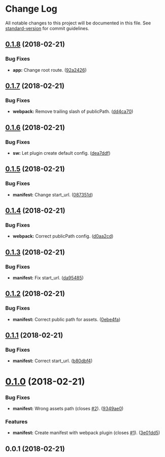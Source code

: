 # Change Log

All notable changes to this project will be documented in this file. See [standard-version](https://github.com/conventional-changelog/standard-version) for commit guidelines.

<a name="0.1.8"></a>
## [0.1.8](https://github.com/matsp/pwa-experiments/compare/v0.1.7...v0.1.8) (2018-02-21)


### Bug Fixes

* **app:** Change root route. ([92a2426](https://github.com/matsp/pwa-experiments/commit/92a2426))



<a name="0.1.7"></a>
## [0.1.7](https://github.com/matsp/pwa-experiments/compare/v0.1.6...v0.1.7) (2018-02-21)


### Bug Fixes

* **webpack:** Remove trailing slash of publicPath. ([dd4ca70](https://github.com/matsp/pwa-experiments/commit/dd4ca70))



<a name="0.1.6"></a>
## [0.1.6](https://github.com/matsp/pwa-experiments/compare/v0.1.5...v0.1.6) (2018-02-21)


### Bug Fixes

* **sw:** Let plugin create default config. ([dea7ddf](https://github.com/matsp/pwa-experiments/commit/dea7ddf))



<a name="0.1.5"></a>
## [0.1.5](https://github.com/matsp/pwa-experiments/compare/v0.1.4...v0.1.5) (2018-02-21)


### Bug Fixes

* **manifest:** Change start_url. ([087351d](https://github.com/matsp/pwa-experiments/commit/087351d))



<a name="0.1.4"></a>
## [0.1.4](https://github.com/matsp/pwa-experiments/compare/v0.1.3...v0.1.4) (2018-02-21)


### Bug Fixes

* **webpack:** Correct publicPath config. ([d0aa2cd](https://github.com/matsp/pwa-experiments/commit/d0aa2cd))



<a name="0.1.3"></a>
## [0.1.3](https://github.com/matsp/pwa-experiments/compare/v0.1.2...v0.1.3) (2018-02-21)


### Bug Fixes

* **manifest:** Fix start_url. ([da95485](https://github.com/matsp/pwa-experiments/commit/da95485))



<a name="0.1.2"></a>
## [0.1.2](https://github.com/matsp/pwa-experiments/compare/v0.1.1...v0.1.2) (2018-02-21)


### Bug Fixes

* **manifest:** Correct public path for assets. ([0ebe4fa](https://github.com/matsp/pwa-experiments/commit/0ebe4fa))



<a name="0.1.1"></a>
## [0.1.1](https://github.com/matsp/pwa-experiments/compare/v0.1.0...v0.1.1) (2018-02-21)


### Bug Fixes

* **manifest:** Correct start_url. ([b80dbf4](https://github.com/matsp/pwa-experiments/commit/b80dbf4))



<a name="0.1.0"></a>
# [0.1.0](https://github.com/matsp/pwa-experiments/compare/v0.0.1...v0.1.0) (2018-02-21)


### Bug Fixes

* **manifest:** Wrong assets path (closes [#2](https://github.com/matsp/pwa-experiments/issues/2)). ([9349ae0](https://github.com/matsp/pwa-experiments/commit/9349ae0))


### Features

* **manifest:** Create manifest with webpack plugin (closes [#1](https://github.com/matsp/pwa-experiments/issues/1)). ([3e01dd5](https://github.com/matsp/pwa-experiments/commit/3e01dd5))



<a name="0.0.1"></a>
## 0.0.1 (2018-02-21)

